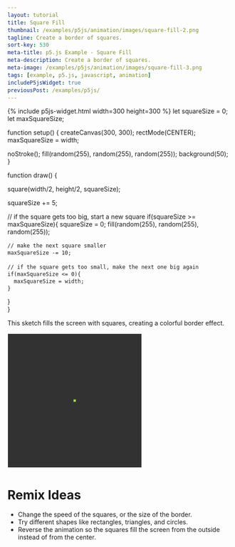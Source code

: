 ```yaml
---
layout: tutorial
title: Square Fill
thumbnail: /examples/p5js/animation/images/square-fill-2.png
tagline: Create a border of squares.
sort-key: 530
meta-title: p5.js Example - Square Fill
meta-description: Create a border of squares.
meta-image: /examples/p5js/animation/images/square-fill-3.png
tags: [example, p5.js, javascript, animation]
includeP5jsWidget: true
previousPost: /examples/p5js/
---
```


{% include p5js-widget.html width=300 height=300 %}
let squareSize = 0;
let maxSquareSize;

function setup() {
  createCanvas(300, 300);
  rectMode(CENTER);
  maxSquareSize = width;

  noStroke();
  fill(random(255), random(255), random(255));
  background(50);
}

function draw() {

  square(width/2, height/2, squareSize);

  squareSize += 5;

  // if the square gets too big, start a new square
  if(squareSize >= maxSquareSize){
    squareSize = 0;
    fill(random(255), random(255), random(255));

    // make the next square smaller
    maxSquareSize -= 10;

    // if the square gets too small, make the next one big again
    if(maxSquareSize <= 0){
      maxSquareSize = width;
    }
  }  
}
</script>

This sketch fills the screen with squares, creating a colorful border effect.

![squares filling the canvas](/examples/p5js/animation/images/square-fill-1.gif)

# Remix Ideas

- Change the speed of the squares, or the size of the border.
- Try different shapes like rectangles, triangles, and circles.
- Reverse the animation so the squares fill the screen from the outside instead of from the center.